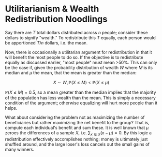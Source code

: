 # Utilitarianism & Wealth Redistribution Noodlings

Say there are $T$ total dollars distributed across $n$ people; consider
these dollars to signify "wealth."
To redistribute this $T$ equally, each person would be apportioned
$T/n$ dollars, i.e. the mean.

Now, there is occasionally a utilitarian argument for redistribution
in that it will benefit the most people to do so. If the objective
is to redistribute equally as discussed earlier, "most people" must mean
\>50%. This can only be the case if, given the probability distribution of
wealth $W$ where $M$ is its median and $\mu$ the mean, that the mean is
greater than the median:

$$
X\sim W, \mathbb{P}(X\leq M) < \mathbb{P}(X\leq\mu)
$$

$\mathbb{P}(X\leq M) = 0.5$, so a mean greater than the median implies
that the majority of the population has less wealth than the mean.
This is simply a necessary condition of the argument; otherwise equalizing
will hurt more people than it helps.

What about considering the problem not as maximizing the number of beneficiaries but
rather maximizing the net benefit to the group? That is, compute each individual's
benefit and sum these. It is well known that $\mu$ zeroes the differences of a sample $X$, 
i.e. $\sum_{x\in X}(x-\mu)=0$. By this logic a redistribution effectively accomplishes
nothing; money is ultimately just shuffled around, and the large loser's loss cancels out
the small gains of many winners.